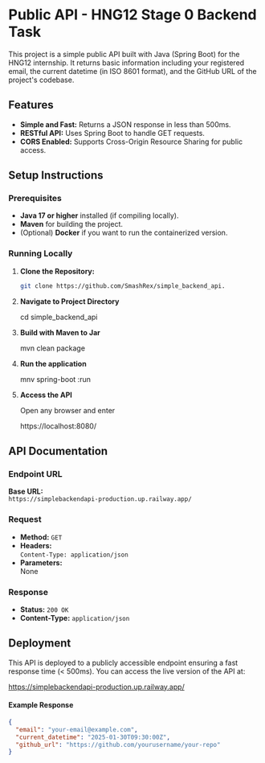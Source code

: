 # Public API - HNG12 Stage 0 Backend Task

This project is a simple public API built with Java (Spring Boot) for the HNG12 internship. It returns basic information including your registered email, the current datetime (in ISO 8601 format), and the GitHub URL of the project's codebase.

## Features

- **Simple and Fast:** Returns a JSON response in less than 500ms.
- **RESTful API:** Uses Spring Boot to handle GET requests.
- **CORS Enabled:** Supports Cross-Origin Resource Sharing for public access.

## Setup Instructions

### Prerequisites

- **Java 17 or higher** installed (if compiling locally).
- **Maven** for building the project.
- (Optional) **Docker** if you want to run the containerized version.

### Running Locally

1. **Clone the Repository:**

   ```sh
   git clone https://github.com/SmashRex/simple_backend_api.
   
2. **Navigate to Project Directory**

   cd simple_backend_api

3. **Build with Maven to Jar**

   mvn clean package

4. **Run the application**

   mnv spring-boot :run

5. **Access the API**
   
   Open any browser and enter
   
   https://localhost:8080/



## API Documentation

### Endpoint URL

**Base URL:**  
`https://simplebackendapi-production.up.railway.app/`

### Request

- **Method:** `GET`
- **Headers:**  
  `Content-Type: application/json`
- **Parameters:**  
  None

### Response

- **Status:** `200 OK`
- **Content-Type:** `application/json`

## Deployment
This API is deployed to a publicly accessible endpoint ensuring a fast response time (< 500ms). You can access the live version of the API at:

https://simplebackendapi-production.up.railway.app/


#### Example Response

```json
{
  "email": "your-email@example.com",
  "current_datetime": "2025-01-30T09:30:00Z",
  "github_url": "https://github.com/yourusername/your-repo"
}

   

